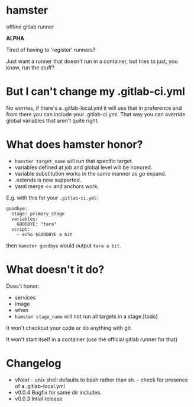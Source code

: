 # hamster

offline gitlab runner

**ALPHA**

Tired of having to 'register' runners?

Just want a runner that doesn't run in a container, but tries to just, you know, run the stuff?

# But I can't change my .gitlab-ci.yml

No worries, if there's a .gitlab-local.yml it will use that in preference and from there you can include your .gitlab-ci.yml. That way you can override global variables that aren't quite right.

# What does hamster honor?

  * `hamster target_name` will run that specific target.
  * variables defined at job and global level will be honored.
  * variable substitution works in the same mannor as go expand.
  * .extends is now supported.
  * yaml merge << and anchors work.

E.g. with this for your `.gitlab-ci.yml`:
```
goodbye:
  stage: primary_stage
  variables:
    GOODBYE: "tara"
  script:
    - echo $GOODBYE a bit
```
then `hamster goodbye` would output `tara a bit`.

# What doesn't it do?

Does't honor:

   * services
   * image
   * when
  * `hamster stage_name` will not run all targets in a stage.[todo]

It won't checkout your code or do anything with git.

It won't start itself in a container (use the official gitlab runner for that)

# Changelog

   * vNext
    - unix shell defaults to bash rather than sh.
    - check for presence of a .gitlab-local.yml
   * v0.0.4 Bugfix for same dir includes.
   * v0.0.3 Intial release